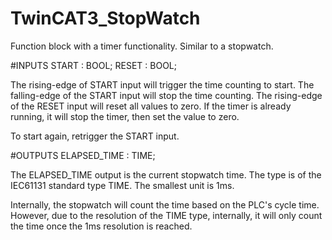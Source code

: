 # TwinCAT3_StopWatch
Function block with a timer functionality. Similar to a stopwatch.

#INPUTS
START         : BOOL;
RESET         : BOOL;

The rising-edge of START input will trigger the time counting to start. The falling-edge of the START input will stop the time counting.
The rising-edge of the RESET input will reset all values to zero. If the timer is already running, it will stop the timer, then set the value to zero.

To start again, retrigger the START input.

#OUTPUTS
ELAPSED_TIME  : TIME;

The ELAPSED_TIME output is the current stopwatch time. The type is of the IEC61131 standard type TIME. The smallest unit is 1ms.

Internally, the stopwatch will count the time based on the PLC's cycle time. However, due to the resolution of the TIME type, internally, it will only count the time once the 1ms resolution is reached.



